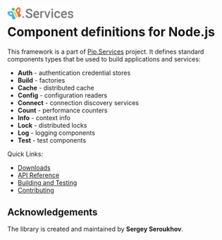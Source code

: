 # <img src="https://github.com/pip-services/pip-services/raw/master/design/Logo.png" alt="Pip.Services Logo" style="max-width:30%"> <br/> Component definitions for Node.js

This framework is a part of [Pip.Services](https://github.com/pip-services/pip-services) project.
It defines standard components types that be used to build applications and services:

- **Auth** - authentication credential stores
- **Build** - factories
- **Cache** - distributed cache
- **Config** - configuration readers
- **Connect** - connection discovery services
- **Count** - performance counters
- **Info** - context info
- **Lock** - distributed locks
- **Log** - logging components
- **Test** - test components

Quick Links:

* [Downloads](https://github.com/pip-services-node/pip-services-components-node/blob/master/doc/Downloads.md)
* [API Reference](https://rawgit.com/pip-services-node/pip-services-components-node/master/doc/api/index.html)
* [Building and Testing](https://github.com/pip-services/pip-services-components-node/blob/master/doc/Development.md)
* [Contributing](https://github.com/pip-services/pip-services-components-node/blob/master/doc/Development.md/#contrib)

## Acknowledgements

The library is created and maintained by **Sergey Seroukhov**.

